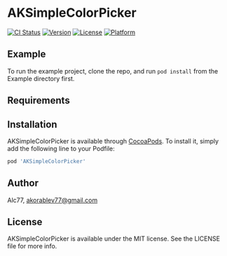 # AKSimpleColorPicker

[![CI Status](https://img.shields.io/travis/Alc77/AKSimpleColorPicker.svg?style=flat)](https://travis-ci.org/Alc77/AKSimpleColorPicker)
[![Version](https://img.shields.io/cocoapods/v/AKSimpleColorPicker.svg?style=flat)](https://cocoapods.org/pods/AKSimpleColorPicker)
[![License](https://img.shields.io/cocoapods/l/AKSimpleColorPicker.svg?style=flat)](https://cocoapods.org/pods/AKSimpleColorPicker)
[![Platform](https://img.shields.io/cocoapods/p/AKSimpleColorPicker.svg?style=flat)](https://cocoapods.org/pods/AKSimpleColorPicker)

## Example

To run the example project, clone the repo, and run `pod install` from the Example directory first.

## Requirements

## Installation

AKSimpleColorPicker is available through [CocoaPods](https://cocoapods.org). To install
it, simply add the following line to your Podfile:

```ruby
pod 'AKSimpleColorPicker'
```

## Author

Alc77, akorablev77@gmail.com

## License

AKSimpleColorPicker is available under the MIT license. See the LICENSE file for more info.

